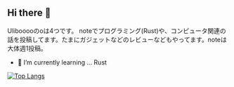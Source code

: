 ## Hi there 👋

Ulibooooのoは4つです。 noteでプログラミング(Rust)や、コンピュータ関連の話を投稿してます。たまにガジェットなどのレビューなどもやってます。noteは大体週1投稿。

- 🌱 I’m currently learning ... Rust

[![Top Langs](https://github-readme-stats.vercel.app/api/top-langs/?username=Uliboooo)](https://github.com/Uliboooo/github-readme-stats)

<!--
**Uliboooo/Uliboooo** is a ✨ _special_ ✨ repository because its `README.md` (this file) appears on your GitHub profile.

Here are some ideas to get you started:


-->
